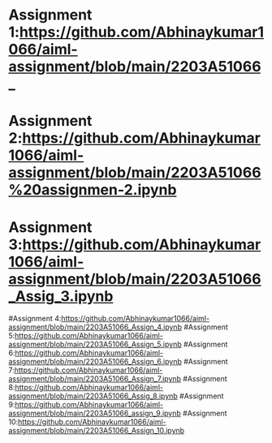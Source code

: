 # Assignment 1:https://github.com/Abhinaykumar1066/aiml-assignment/blob/main/2203A51066_
# Assignment 2:https://github.com/Abhinaykumar1066/aiml-assignment/blob/main/2203A51066%20assignmen-2.ipynb
# Assignment 3:https://github.com/Abhinaykumar1066/aiml-assignment/blob/main/2203A51066_Assig_3.ipynb
#Assignment 4:https://github.com/Abhinaykumar1066/aiml-assignment/blob/main/2203A51066_Assign_4.ipynb
#Assignment 5:https://github.com/Abhinaykumar1066/aiml-assignment/blob/main/2203A51066_Assign_5.ipynb
#Assignment 6:https://github.com/Abhinaykumar1066/aiml-assignment/blob/main/2203A51066_Assign_6.ipynb
#Assignment 7:https://github.com/Abhinaykumar1066/aiml-assignment/blob/main/2203A51066_Assign_7.ipynb
#Assignment 8:https://github.com/Abhinaykumar1066/aiml-assignment/blob/main/2203A51066_Assig_8.ipynb
#Assignment 9:https://github.com/Abhinaykumar1066/aiml-assignment/blob/main/2203A51066_assign_9.ipynb
#Assignment 10:https://github.com/Abhinaykumar1066/aiml-assignment/blob/main/2203A51066_Assign_10.ipynb
